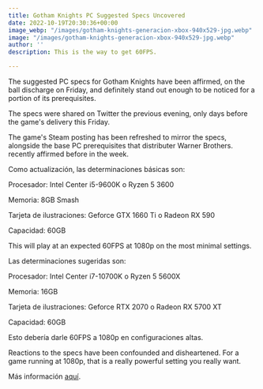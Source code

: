 ```yaml
---
title: Gotham Knights PC Suggested Specs Uncovered
date: 2022-10-19T20:30:36+00:00
image_webp: "/images/gotham-knights-generacion-xbox-940x529-jpg.webp"
image: "/images/gotham-knights-generacion-xbox-940x529-jpg.webp"
author: ''
description: This is the way to get 60FPS.

---
```

The suggested PC specs for Gotham Knights have been affirmed, on the ball discharge on Friday, and definitely stand out enough to be noticed for a portion of its prerequisites.

The specs were shared on Twitter the previous evening, only days before the game's delivery this Friday.

The game's Steam posting has been refreshed to mirror the specs, alongside the base PC prerequisites that distributer Warner Brothers. recently affirmed before in the week.

Como actualización, las determinaciones básicas son:

Procesador: Intel Center i5-9600K o Ryzen 5 3600

Memoria: 8GB Smash

Tarjeta de ilustraciones: Geforce GTX 1660 Ti o Radeon RX 590

Capacidad: 60GB

This will play at an expected 60FPS at 1080p on the most minimal settings.

Las determinaciones sugeridas son:

Procesador: Intel Center i7-10700K o Ryzen 5 5600X

Memoria: 16GB

Tarjeta de ilustraciones: Geforce RTX 2070 o Radeon RX 5700 XT

Capacidad: 60GB

Esto debería darle 60FPS a 1080p en configuraciones altas.

Reactions to the specs have been confounded and disheartened. For a game running at 1080p, that is a really powerful setting you really want.

Más información [aquí](https://www.gothamknightsgame.com/es-es).